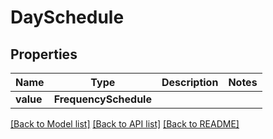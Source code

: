 # DaySchedule


## Properties
Name | Type | Description | Notes
------------ | ------------- | ------------- | -------------
**value** | **FrequencySchedule** |  | 

[[Back to Model list]](../README.md#documentation-for-models) [[Back to API list]](../README.md#documentation-for-api-endpoints) [[Back to README]](../README.md)


